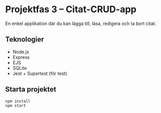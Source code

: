 # Projektfas 3 – Citat-CRUD-app

En enkel applikation där du kan lägga till, läsa, redigera och ta bort citat.

## Teknologier
- Node.js
- Express
- EJS
- SQLite
- Jest + Supertest (för test)

## Starta projektet

```bash
npm install
npm start
